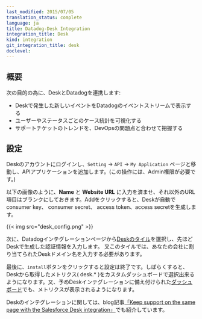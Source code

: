 ```yaml
---
last_modified: 2015/07/05
translation_status: complete
language: ja
title: Datadog-Desk Integration
integration_title: Desk
kind: integration
git_integration_title: desk
doclevel:
---
```


<!-- ## Overview


Connect Desk to Datadog to:

- Receive new case events in the event stream
- Visualize case stats by user and status
- View trends in support tickets alongside DevOps issues -->

## 概要


次の目的の為に、DeskとDatadogを連携します:

- Deskで発生した新しいイベントをDatadogのイベントストリームで表示する
- ユーザーやステータスごとのケース統計を可視化する
- サポートチケットのトレンドを、DevOpsの問題点と合わせて把握する


<!-- ## Configuration


From your Desk account, add an API application on the Settings -> API -> My Applications page (you made need administrator privileges.

Fill out the form as shown, leaving the latter two URL fields blank. Desk should then generate a consumer key, consumer secret, access token, and access secret for your application.

{{< img src="desk_config.png" >}}

Then from your Datadog account, enter the corresponding information on the [Desk tile](https://app.datadoghq.com/account/settings#integrations/desk). You will also need to enter your company's unique Desk domain name.

Hit the install button, and then you're all set! You will soon be able to select desk.* metrics on a custom dashboard or view them on the provided [Desk dashboard](https://app.datadoghq.com/screen/integration/desk). (You can also read about this integration on [our blog](https://www.datadoghq.com/blog/keep-support-team-page-salesforce-desk-integration/).) -->

## 設定


Deskのアカウントにログインし、`Setting` -> `API` -> `My Application` ページと移動し、APIアプリケーションを追加します。(この操作には、Admin権限が必要です。)

以下の画像のように、**Name** と **Website URL** に入力を済ませ、それ以外のURL項目はブランクにしておきます。Addをクリックすると、Deskが自動でconsumer key、 consumer secret、 access token、access secretを生成します。

{{< img src="desk_config.png" >}}

次に、Datadogインテグレーションページから[Deskのタイル](https://app.datadoghq.com/account/settings#integrations/desk)を選択し、先ほどDeskで生成した認証情報を入力します。
又このタイルでは、あなたの会社に割り当てられたDeskドメイン名を入力する必要があります。

最後に、`install`ボタンをクリックすると設定は終了です。しばらくすると、Deskから取得したメトリクス( desk.* )をカスタムダッシュボードで選択出来るようになります。又、予めDeskインテグレーションに備え付けられた[ダッシュボード](https://app.datadoghq.com/screen/integration/desk)でも、メトリクスが表示されるようになります。

Deskのインテグレーションに関しては、blog記事[「Keep support on the same page with the Salesforce Desk integration」](https://www.datadoghq.com/blog/keep-support-team-page-salesforce-desk-integration/)でも紹介しています。
